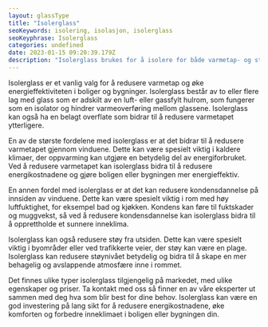 ```yaml
---
layout: glassType
title: "Isolerglass"
seoKeywords: isolering, isolasjon, isolerglass
seoKeyphrase: Isolerglass
categories: undefined
date: 2023-01-15 09:20:39.179Z
description: "Isolerglass brukes for å isolere for både varmetap- og støy, og passer for mange forskjellige applikasjoner. Les mer om isolerglass her."
---
```


Isolerglass er et vanlig valg for å redusere varmetap og øke energieffektiviteten i boliger og bygninger. Isolerglass består av to eller flere lag med glass som er adskilt av en luft- eller gassfylt hulrom, som fungerer som en isolator og hindrer varmeoverføring mellom glassene. Isolerglass kan også ha en belagt overflate som bidrar til å redusere varmetapet ytterligere.

En av de største fordelene med isolerglass er at det bidrar til å redusere varmetapet gjennom vinduene. Dette kan være spesielt viktig i kaldere klimaer, der oppvarming kan utgjøre en betydelig del av energiforbruket. Ved å redusere varmetapet kan isolerglass bidra til å redusere energikostnadene og gjøre boligen eller bygningen mer energieffektiv.

En annen fordel med isolerglass er at det kan redusere kondensdannelse på innsiden av vinduene. Dette kan være spesielt viktig i rom med høy luftfuktighet, for eksempel bad og kjøkken. Kondens kan føre til fuktskader og muggvekst, så ved å redusere kondensdannelse kan isolerglass bidra til å opprettholde et sunnere inneklima.

Isolerglass kan også redusere støy fra utsiden. Dette kan være spesielt viktig i byområder eller ved trafikkerte veier, der støy kan være en plage. Isolerglass kan redusere støynivået betydelig og bidra til å skape en mer behagelig og avslappende atmosfære inne i rommet.

Det finnes ulike typer isolerglass tilgjengelig på markedet, med ulike egenskaper og priser. Ta kontakt med oss så finner en av våre eksperter ut sammen med deg hva som blir best for dine behov. Isolerglass kan være en god investering på lang sikt for å redusere energikostnadene, øke komforten og forbedre inneklimaet i boligen eller bygningen din.
